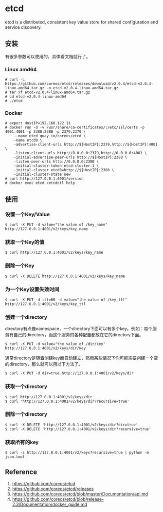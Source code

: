 # etcd

etcd is a distributed, consistent key value store for shared configuration and service discovery.

## 安装

有很多参数可以使用的，具体看文档就行了。

### Linux amd64

```
# curl -L  https://github.com/coreos/etcd/releases/download/v2.0.4/etcd-v2.0.4-linux-amd64.tar.gz -o etcd-v2.0.4-linux-amd64.tar.gz
# tar xf etcd-v2.0.4-linux-amd64.tar.gz
# cd etcd-v2.0.4-linux-amd64
# ./etcd
```

### Docker

```
# export HostIP=192.168.122.11
# docker run -d -v /usr/share/ca-certificates/:/etc/ssl/certs -p 4001:4001 -p 2380:2380 -p 2379:2379 \
    --name etcd quay.io/coreos/etcd \
    -name etcd0 \
    -advertise-client-urls http://${HostIP}:2379,http://${HostIP}:4001 \
    -listen-client-urls http://0.0.0.0:2379,http://0.0.0.0:4001 \
    -initial-advertise-peer-urls http://${HostIP}:2380 \
    -listen-peer-urls http://0.0.0.0:2380 \
    -initial-cluster-token etcd-cluster-1 \
    -initial-cluster etcd0=http://${HostIP}:2380 \
    -initial-cluster-state new
# curl http://127.0.0.1:4001/version
# docker exec etcd /etcdctl help
```

## 使用

### 设置一个Key/Value

```
$ curl -X PUT -d value="the value of /key_name" http://127.0.0.1:4001/v2/keys/key_name
```

### 获取一个Key的值

```
$ curl http://127.0.0.1:4001/v2/keys/key_name
```

### 删除一个Key

```
$ curl -X DELETE http://127.0.0.1:4001/v2/keys/key_name
```

### 为一个Key设置失效时间

```
$ curl -X PUT -d ttl=60 -d value="the value of /key_ttl" http://127.0.0.1:4001/v2/keys/key_ttl
```

### 创建一个directory

directory有点像namespace，一个directory下面可以有多个key。例如：每个服务有自己的directory，而这个服务的各种配置都放在它的directory下面。

```
$ curl -X PUT -d value="the value of /dir/key" http://127.0.0.1:4001/v2/keys/dir/key
```

通常directory是随着创建key而自动建立，然而某些情况下你可能需要创建一个空的directory，那么就可以用以下方法了。

```
$ curl -X PUT -d dir=true http://127.0.0.1:4001/v2/keys/dir
```

### 获取一个directory

```
$ curl http://127.0.0.1:4001/v2/keys/dir
$ curl 'http://127.0.0.1:4001/v2/keys/dir?recursive=true'
```

### 删除一个directory

```
$ curl -X DELETE 'http://127.0.0.1:4001/v2/keys/dir?dir=true'
$ curl -X DELETE 'http://127.0.0.1:4001/v2/keys/dir?recursive=true'
```

### 获取所有的key

```
$ curl -s http://127.0.0.1:4001/v2/keys?recursive=true | python -m json.tool
```

## Reference

1. <https://github.com/coreos/etcd>
2. <https://github.com/coreos/etcd/releases>
3. <https://github.com/coreos/etcd/blob/master/Documentation/api.md>
4. <https://github.com/coreos/etcd/blob/release-2.3/Documentation/docker_guide.md>
